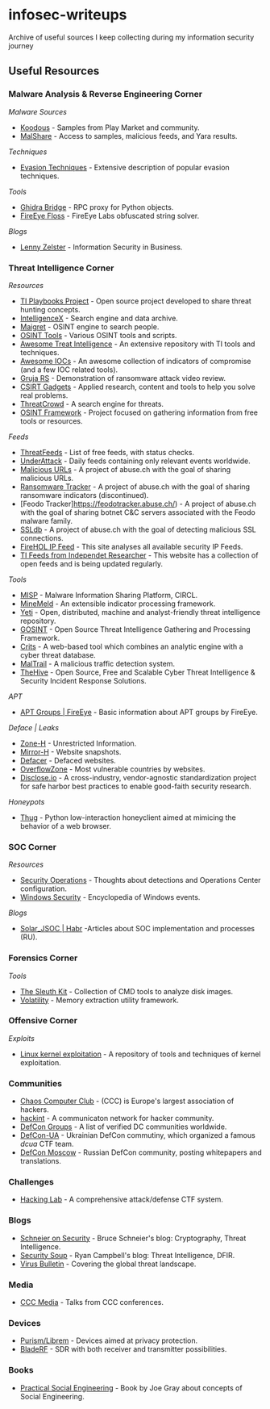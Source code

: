 # infosec-writeups
Archive of useful sources I keep collecting during my information security journey

## Useful Resources

### Malware Analysis & Reverse Engineering Corner
*Malware Sources*
* [Koodous](https://koodous.com/) - Samples from Play Market and community.
* [MalShare](https://malshare.com/) - Access to samples, malicious feeds, and Yara results.

*Techniques*
* [Evasion Techniques](https://evasions.checkpoint.com/) - Extensive description of popular evasion techniques.

*Tools*
* [Ghidra Bridge](https://github.com/justfoxing/ghidra_bridge) - RPC proxy for Python objects.
* [FireEye Floss](https://github.com/fireeye/flare-floss) - FireEye Labs obfuscated string solver.

*Blogs*
* [Lenny Zelster](https://zeltser.com/) - Information Security in Business.

### Threat Intelligence Corner 
*Resources*
* [TI Playbooks Project](https://threathunterplaybook.com/introduction.html) -  Open source project developed to share threat hunting concepts.
* [IntelligenceX](https://intelx.io/) - Search engine and data archive.
* [Maigret](https://github.com/soxoj/maigret) - OSINT engine to search people.
* [OSINT Tools](https://github.com/HowToFind-bot/osint-tools) - Various OSINT tools and scripts.
* [Awesome Treat Intelligence](https://github.com/hslatman/awesome-threat-intelligence) - An extensive repository with TI tools and techniques.
* [Awesome IOCs](https://github.com/sroberts/awesome-iocs) - An awesome collection of indicators of compromise (and a few IOC related tools).
* [Gruja RS](https://www.youtube.com/c/CyberSecurityGrujaRS/videos) - Demonstration of ransomware attack video review.
* [CSIRT Gadgets](https://csirtgadgets.com/) - Applied research, content and tools to help you solve real problems.
* [ThreatCrowd](https://www.threatcrowd.org/) - A search engine for threats.
* [OSINT Framework](https://osintframework.com) - Project focused on gathering information from free tools or resources.

*Feeds*
* [ThreatFeeds](https://threatfeeds.io/) - List of free feeds, with status checks.
* [UnderAttack](https://portal.underattack.today/feeds) - Daily feeds containing only relevant events worldwide.
* [Malicious URLs](https://urlhaus.abuse.ch/feeds/) - A project of abuse.ch with the goal of sharing malicious URLs.
* [Ransomware Tracker](https://ransomwaretracker.abuse.ch/) - A project of abuse.ch with the goal of sharing ransomware indicators (discontinued).
* [Feodo Tracker]https://feodotracker.abuse.ch/) - A project of abuse.ch with the goal of sharing botnet C&C servers associated with the Feodo malware family.
* [SSLdb](https://sslbl.abuse.ch/) - A project of abuse.ch with the goal of detecting malicious SSL connections.
* [FireHOL IP Feed](https://iplists.firehol.org/) - This site analyses all available security IP Feeds.
* [TI Feeds from Independet Researcher](http://www.threat-intel.xyz/about/) - This website has a collection of open feeds and is being updated regularly.

*Tools*
* [MISP](https://github.com/MISP/MISP) - Malware Information Sharing Platform, CIRCL.
* [MineMeld](https://github.com/PaloAltoNetworks/minemeld) - An extensible indicator processing framework.
* [Yeti](https://yeti-platform.github.io/) - Open, distributed, machine and analyst-friendly threat intelligence repository.
* [GOSINT](https://github.com/ciscocsirt/GOSINT) - Open Source Threat Intelligence Gathering and Processing Framework.
* [Crits](https://github.com/crits/crits) - A web-based tool which combines an analytic engine with a cyber threat database.
* [MalTrail](https://github.com/stamparm/maltrail) - A malicious traffic detection system.
* [TheHive](https://blog.thehive-project.org/) - Open Source, Free and Scalable Cyber Threat Intelligence & Security Incident Response Solutions.

*APT*
* [APT Groups | FireEye](https://www.fireeye.com/current-threats/apt-groups.html) - Basic information about APT groups by FireEye.

*Deface | Leaks*
* [Zone-H](http://zone-h.org/) - Unrestricted Information.
* [Mirror-H](https://mirror-h.org/) - Website snapshots.
* [Defacer](https://defacer.id/) - Defaced websites.
* [OverflowZone](http://overflowzone.com/) - Most vulnerable countries by websites.
* [Disclose.io](https://disclose.io) - A cross-industry, vendor-agnostic standardization project for safe harbor best practices to enable good-faith security research.

*Honeypots*
* [Thug](https://github.com/buffer/thug) - Python low-interaction honeyclient aimed at mimicing the behavior of a web browser.

### SOC Corner
*Resources*
* [Security Operations](https://criminal.group/) - Thoughts about detections and Operations Center configuration.
* [Windows Security](https://www.ultimatewindowssecurity.com/securitylog/encyclopedia/) - Encyclopedia of Windows events.

*Blogs*
* [Solar_JSOC | Habr](https://habr.com/en/users/solar_jsoc/) -Articles about SOC implementation and processes (RU).

### Forensics Corner
*Tools*
* [The Sleuth Kit](https://www.sleuthkit.org/) - Collection of CMD tools to analyze disk images.
* [Volatility](https://github.com/volatilityfoundation/volatility) - Memory extraction utility framework.

### Offensive Corner
*Exploits*
* [Linux kernel exploitation](https://github.com/xairy/linux-kernel-exploitation) - A repository of tools and techniques of kernel exploitation.

### Communities
* [Chaos Computer Club](https://www.ccc.de/en/hackerethik) - (CCC) is Europe's largest association of hackers.
* [hackint](https://www.hackint.org/) - A communicaton network for hacker community.
* [DefCon Groups](https://defcongroups.org/#) - A list of verified DC communities worldwide.
* [DefCon-UA](https://defcon.org.ua/about/) - Ukrainian DefCon commutiny, which organized a famous *dcua* CTF team.
* [DefCon Moscow](https://dc7495.org/) - Russian DefCon community, posting whitepapers and translations.

### Challenges
* [Hacking Lab](https://www.hacking-lab.com/) - A comprehensive attack/defense CTF system.

### Blogs
* [Schneier on Security](https://www.schneier.com/) - Bruce Schneier's blog: Cryptography, Threat Intelligence.
* [Security Soup](https://security-soup.net/) - Ryan Campbell's blog: Threat Intelligence, DFIR.
* [Virus Bulletin](https://www.virusbulletin.com/blog/) - Covering the global threat landscape.

### Media
* [CCC Media](https://media.ccc.de/) - Talks from CCC conferences.

### Devices
* [Purism/Librem](https://puri.sm/) - Devices aimed at privacy protection.
* [BladeRF](https://www.nuand.com/) - SDR with both receiver and transmitter possibilities.

### Books
* [Practical Social Engineering](https://www.amazon.com/Practical-Social-Engineering-Joe-Gray/dp/171850098X) - Book by Joe Gray about concepts of Social Engineering.
